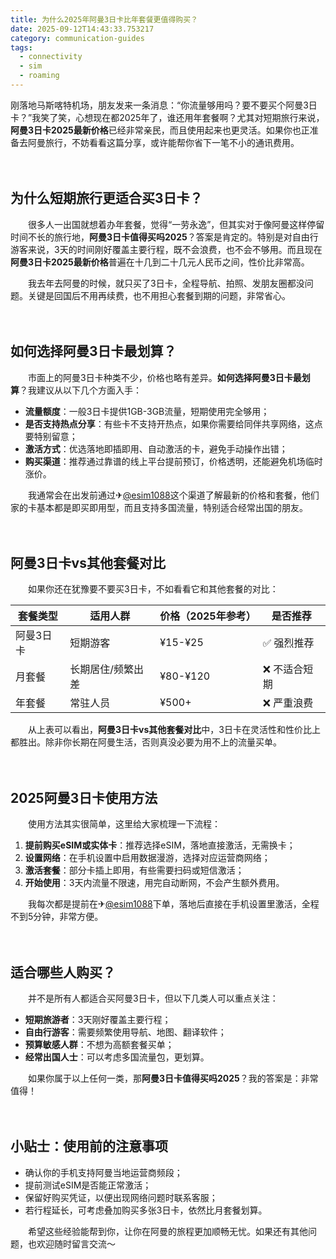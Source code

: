 ```yaml
---
title: 为什么2025年阿曼3日卡比年套餐更值得购买？
date: 2025-09-12T14:43:33.753217
category: communication-guides
tags:
  - connectivity
  - sim
  - roaming
---
```


刚落地马斯喀特机场，朋友发来一条消息：“你流量够用吗？要不要买个阿曼3日卡？”我笑了笑，心想现在都2025年了，谁还用年套餐啊？尤其对短期旅行来说，**阿曼3日卡2025最新价格**已经非常亲民，而且使用起来也更灵活。如果你也正准备去阿曼旅行，不妨看看这篇分享，或许能帮你省下一笔不小的通讯费用。

　　

## 为什么短期旅行更适合买3日卡？

　　很多人一出国就想着办年套餐，觉得“一劳永逸”，但其实对于像阿曼这样停留时间不长的旅行地，**阿曼3日卡值得买吗2025**？答案是肯定的。特别是对自由行游客来说，3天的时间刚好覆盖主要行程，既不会浪费，也不会不够用。而且现在**阿曼3日卡2025最新价格**普遍在十几到二十几元人民币之间，性价比非常高。

　　我去年去阿曼的时候，就只买了3日卡，全程导航、拍照、发朋友圈都没问题。关键是回国后不用再续费，也不用担心套餐到期的问题，非常省心。

　　

## 如何选择阿曼3日卡最划算？

　　市面上的阿曼3日卡种类不少，价格也略有差异。**如何选择阿曼3日卡最划算**？我建议从以下几个方面入手：

- **流量额度**：一般3日卡提供1GB-3GB流量，短期使用完全够用；
- **是否支持热点分享**：有些卡不支持开热点，如果你需要给同伴共享网络，这点要特别留意；
- **激活方式**：优选落地即插即用、自动激活的卡，避免手动操作出错；
- **购买渠道**：推荐通过靠谱的线上平台提前预订，价格透明，还能避免机场临时涨价。

　　我通常会在出发前通过✈[@esim1088](https://t.me/s/esim1088)这个渠道了解最新的价格和套餐，他们家的卡基本都是即买即用型，而且支持多国流量，特别适合经常出国的朋友。

　　

## 阿曼3日卡vs其他套餐对比

　　如果你还在犹豫要不要买3日卡，不如看看它和其他套餐的对比：

| 套餐类型 | 适用人群 | 价格（2025年参考） | 是否推荐 |
|----------|----------|---------------------|----------|
| 阿曼3日卡 | 短期游客 | ¥15-¥25 | ✅ 强烈推荐 |
| 月套餐 | 长期居住/频繁出差 | ¥80-¥120 | ❌ 不适合短期 |
| 年套餐 | 常驻人员 | ¥500+ | ❌ 严重浪费 |

　　从上表可以看出，**阿曼3日卡vs其他套餐对比**中，3日卡在灵活性和性价比上都胜出。除非你长期在阿曼生活，否则真没必要为用不上的流量买单。

　　

## 2025阿曼3日卡使用方法

　　使用方法其实很简单，这里给大家梳理一下流程：

1. **提前购买eSIM或实体卡**：推荐选择eSIM，落地直接激活，无需换卡；
2. **设置网络**：在手机设置中启用数据漫游，选择对应运营商网络；
3. **激活套餐**：部分卡插上即用，有些需要扫码或短信激活；
4. **开始使用**：3天内流量不限速，用完自动断网，不会产生额外费用。

　　我每次都是提前在✈[@esim1088](https://t.me/s/esim1088)下单，落地后直接在手机设置里激活，全程不到5分钟，非常方便。

　　

## 适合哪些人购买？

　　并不是所有人都适合买阿曼3日卡，但以下几类人可以重点关注：

- **短期旅游者**：3天刚好覆盖主要行程；
- **自由行游客**：需要频繁使用导航、地图、翻译软件；
- **预算敏感人群**：不想为高额套餐买单；
- **经常出国人士**：可以考虑多国流量包，更划算。

　　如果你属于以上任何一类，那**阿曼3日卡值得买吗2025**？我的答案是：非常值得！

　　

## 小贴士：使用前的注意事项

- 确认你的手机支持阿曼当地运营商频段；
- 提前测试eSIM是否能正常激活；
- 保留好购买凭证，以便出现网络问题时联系客服；
- 若行程延长，可考虑叠加购买多张3日卡，依然比月套餐划算。

　　希望这些经验能帮到你，让你在阿曼的旅程更加顺畅无忧。如果还有其他问题，也欢迎随时留言交流～